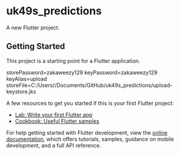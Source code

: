 # uk49s_predictions

A new Flutter project.

## Getting Started

This project is a starting point for a Flutter application.

storePassword=zakaweezy129
keyPassword=zakaweezy129
keyAlias=upload
storeFile=C:/Users//Documents/GitHub/uk49s_predictions/upload-keystore.jks

A few resources to get you started if this is your first Flutter project:

- [Lab: Write your first Flutter app](https://docs.flutter.dev/get-started/codelab)
- [Cookbook: Useful Flutter samples](https://docs.flutter.dev/cookbook)

For help getting started with Flutter development, view the
[online documentation](https://docs.flutter.dev/), which offers tutorials,
samples, guidance on mobile development, and a full API reference.
